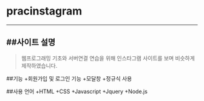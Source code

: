 # pracinstagram
---
##사이트 설명
---
>웹프로그래밍 기초와 서버연결 연습을 위해 인스타그램 사이트를 보며 비슷하게 제작하였습니다.

##기능
+회원가입 및 로그인 기능
+모달창
+정규식 사용

##사용 언어
+HTML
+CSS
+Javascript
+Jquery
+Node.js

